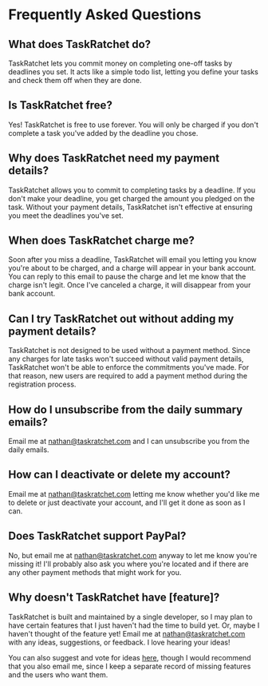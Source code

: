 # Frequently Asked Questions

## What does TaskRatchet do?

TaskRatchet lets you commit money on completing one-off tasks by deadlines you set. It acts like a simple todo list,
letting you define your tasks and check them off when they are done.

## Is TaskRatchet free?

Yes! TaskRatchet is free to use forever. You will only be charged if you don't complete a task you've added by the
deadline you chose.

## Why does TaskRatchet need my payment details?

TaskRatchet allows you to commit to completing tasks by a deadline. If you don't make your deadline, you get charged
the amount you pledged on the task. Without your payment details, TaskRatchet isn't effective at ensuring you meet
the deadlines you've set.

## When does TaskRatchet charge me?

Soon after you miss a deadline, TaskRatchet will email you letting you know you're about to be charged, and a
charge will appear in your bank account. You can reply to this email to pause the charge and let me know that the charge
isn't legit. Once I've canceled a charge, it will disappear from your bank account.

## Can I try TaskRatchet out without adding my payment details?

TaskRatchet is not designed to be used without a payment method. Since any charges for late tasks won't succeed without
valid payment details, TaskRatchet won't be able to enforce the commitments you've made. For that reason, new users
are required to add a payment method during the registration process.

## How do I unsubscribe from the daily summary emails?

Email me at nathan@taskratchet.com and I can unsubscribe you from the daily emails.

## How can I deactivate or delete my account?

Email me at nathan@taskratchet.com letting me know whether you'd like me to delete or just deactivate your account, and
I'll get it done as soon as I can.

## Does TaskRatchet support PayPal?

No, but email me at nathan@taskratchet.com anyway to let me know you're missing it! I'll probably also ask you where
you're located and if there are any other payment methods that might work for you.

## Why doesn't TaskRatchet have \[feature\]?

TaskRatchet is built and maintained by a single developer, so I may plan to have certain features that I just haven't
had the time to build yet. Or, maybe I haven't thought of the feature yet! Email me at nathan@taskratchet.com with any
ideas, suggestions, or feedback. I love hearing your ideas!

You can also suggest and vote for ideas [here](https://taskratchet.consider.it/), though I would recommend that you
also email me, since I keep a separate record of missing features and the users who want them.
